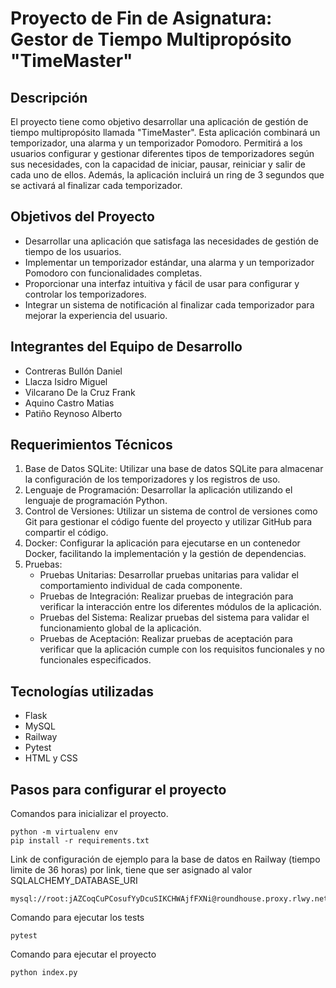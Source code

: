 # Proyecto de Fin de Asignatura: Gestor de Tiempo Multipropósito "TimeMaster"

## Descripción
El proyecto tiene como objetivo desarrollar una aplicación de gestión de tiempo multipropósito llamada "TimeMaster". Esta aplicación combinará un temporizador, una alarma y un temporizador Pomodoro. Permitirá a los usuarios configurar y gestionar diferentes tipos de temporizadores según sus necesidades, con la capacidad de iniciar, pausar, reiniciar y salir de cada uno de ellos. Además, la aplicación incluirá un ring de 3 segundos que se activará al finalizar cada temporizador.

## Objetivos del Proyecto
- Desarrollar una aplicación que satisfaga las necesidades de gestión de tiempo de los usuarios.
- Implementar un temporizador estándar, una alarma y un temporizador Pomodoro con funcionalidades completas.
- Proporcionar una interfaz intuitiva y fácil de usar para configurar y controlar los temporizadores.
- Integrar un sistema de notificación al finalizar cada temporizador para mejorar la experiencia del usuario.

## Integrantes del Equipo de Desarrollo
- Contreras Bullón Daniel
- Llacza Isidro Miguel
- Vilcarano De la Cruz Frank
- Aquino Castro Matias
- Patiño Reynoso Alberto

## Requerimientos Técnicos
1. Base de Datos SQLite: Utilizar una base de datos SQLite para almacenar la configuración de los temporizadores y los registros de uso.
2. Lenguaje de Programación: Desarrollar la aplicación utilizando el lenguaje de programación Python.
3. Control de Versiones: Utilizar un sistema de control de versiones como Git para gestionar el código fuente del proyecto y utilizar GitHub para compartir el código.
4. Docker: Configurar la aplicación para ejecutarse en un contenedor Docker, facilitando la implementación y la gestión de dependencias.
5. Pruebas:
   - Pruebas Unitarias: Desarrollar pruebas unitarias para validar el comportamiento individual de cada componente.
   - Pruebas de Integración: Realizar pruebas de integración para verificar la interacción entre los diferentes módulos de la aplicación.
   - Pruebas del Sistema: Realizar pruebas del sistema para validar el funcionamiento global de la aplicación.
   - Pruebas de Aceptación: Realizar pruebas de aceptación para verificar que la aplicación cumple con los requisitos funcionales y no funcionales especificados.

## Tecnologías utilizadas
- Flask
- MySQL
- Railway
- Pytest
- HTML y CSS

## Pasos para configurar el proyecto
Comandos para inicializar el proyecto.
```
python -m virtualenv env
pip install -r requirements.txt
```
Link de configuración de ejemplo para la base de datos en Railway (tiempo limite de 36 horas) por link, tiene que ser asignado al valor SQLALCHEMY_DATABASE_URI
```
mysql://root:jAZCoqCuPCosufYyDcuSIKCHWAjfFXNi@roundhouse.proxy.rlwy.net:45746/railway
```
Comando para ejecutar los tests
```
pytest
```
Comando para ejecutar el proyecto
```
python index.py
```

